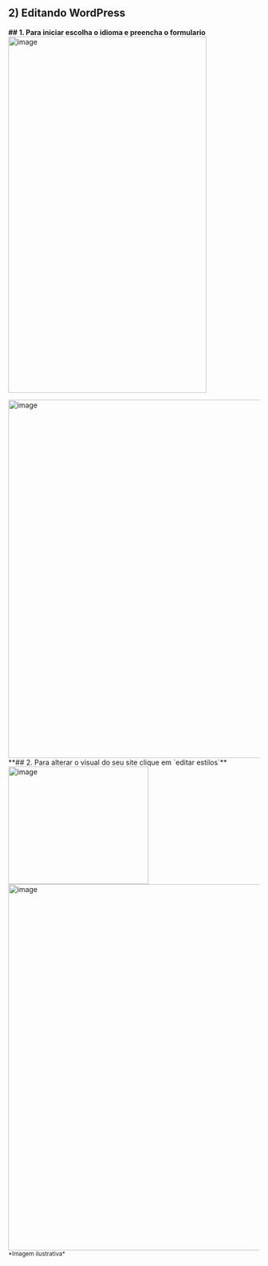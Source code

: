 ## 2) Editando WordPress
**## 1. Para iniciar escolha o idioma e preencha o formulario**
<img width="397" height="715" alt="image" src="https://github.com/user-attachments/assets/ad9e94f4-b6db-4811-a8d8-8accdaa933fd" />

 <img width="735" height="719" alt="image" src="https://github.com/user-attachments/assets/f5c300f6-dc95-4fe5-b805-b7745e86992b" />
 **## 2. Para alterar o visual do seu site clique em `editar estilos`**
 <img width="281" height="236" alt="image" src="https://github.com/user-attachments/assets/e99a62cb-4195-48cf-b681-3912fd3c094f" />
<img width="1449" height="735" alt="image" src="https://github.com/user-attachments/assets/7a80ae20-07de-4876-815e-014c0487528a" />
<sub>*Imagem ilustrativa*</sub>
